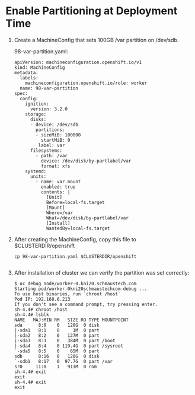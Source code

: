 # Enable Partitioning at Deployment Time

1. Create a MachineConfig that sets 100GB /var partition on /dev/sdb.

   98-var-partition.yaml:
    
    ```
    apiVersion: machineconfiguration.openshift.io/v1
    kind: MachineConfig
    metadata:
      labels:
        machineconfiguration.openshift.io/role: worker
      name: 98-var-partition
    spec:
      config:
        ignition:
          version: 3.2.0
        storage:
          disks:
          - device: /dev/sdb 
            partitions:
            - sizeMiB: 100000
              startMiB: 0
             label: var
          filesystems:
            - path: /var
              device: /dev/disk/by-partlabel/var
              format: xfs
        systemd:
          units:
            - name: var.mount
              enabled: true
              contents: |
                [Unit]
                Before=local-fs.target
                [Mount]
                Where=/var
                What=/dev/disk/by-partlabel/var
                [Install]
                WantedBy=local-fs.target
    ```
    
2. After creating the MachineConfig, copy this file to $CLUSTERDIR/openshift

    ```
    cp 98-var-partition.yaml $CLUSTERDIR/openshift


3. After installation of cluster we can verify the partition was set correctly:

    ```
    $ oc debug node/worker-0.kni20.schmaustech.com
    Starting pod/worker-0kni20schmaustechcom-debug ...
    To use host binaries, run `chroot /host`
    Pod IP: 192.168.0.213
    If you don't see a command prompt, try pressing enter.
    sh-4.4# chroot /host
    sh-4.4# lsblk
    NAME   MAJ:MIN RM   SIZE RO TYPE MOUNTPOINT
    sda      8:0    0   120G  0 disk 
    |-sda1   8:1    0     1M  0 part 
    |-sda2   8:2    0   127M  0 part 
    |-sda3   8:3    0   384M  0 part /boot
    |-sda4   8:4    0 119.4G  0 part /sysroot
    `-sda5   8:5    0    65M  0 part 
    sdb      8:16   0   120G  0 disk 
    `-sdb1   8:17   0  97.7G  0 part /var
    sr0     11:0    1   913M  0 rom  
    sh-4.4# exit 
    exit
    sh-4.4# exit
    exit
    ```

